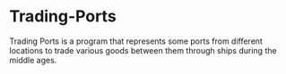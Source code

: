 # Trading-Ports
Trading Ports is a program that represents some ports from different locations to trade various goods between them through ships during the middle ages.

